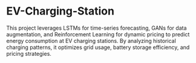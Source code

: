 # EV-Charging-Station
This project leverages LSTMs for time-series forecasting, GANs for data augmentation, and Reinforcement Learning for dynamic pricing to predict energy consumption at EV charging stations. By analyzing historical charging patterns, it optimizes grid usage, battery storage efficiency, and pricing strategies.
